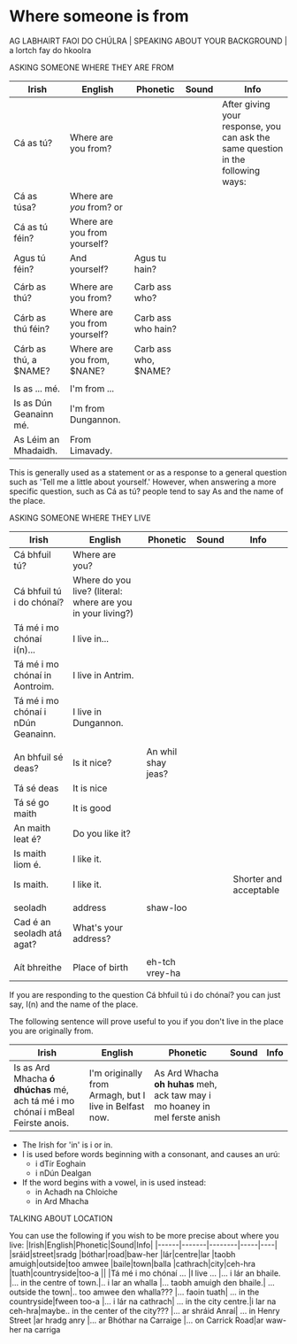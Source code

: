# Where someone is from

AG LABHAIRT FAOI DO CHÚLRA | SPEAKING ABOUT YOUR BACKGROUND | a lortch fay do hkoolra

ASKING SOMEONE WHERE THEY ARE FROM

|Irish|English|Phonetic|Sound|Info|
|------|-------|--------|-----|----|
|Cá as tú?|Where are you from?|||After giving your response, you can ask the same question in the following ways:
|Cá as túsa?|Where are *you* from?  or
|Cá as tú féin?|Where are you from yourself?
|Agus tú féin?|And yourself?|Agus tu hain?
||
|Cárb as thú?|Where are you from?|Carb ass who?|
|Cárb as thú féin?|Where are you from yourself?|Carb ass who hain?|
|Cárb as thú, a $NAME?|Where are you from, $NANE?|Carb ass who, $NAME?|
||
|Is as ... mé. |I'm from ...
|Is as Dún Geanainn mé. |I'm from Dungannon.
|As Léim an Mhadaidh.|From Limavady.

This is generally used as a statement or as a response to a general question such as 'Tell me a little about yourself.' However, when answering a more specific question, such as Cá as tú? people tend to say As and the name of the place.


ASKING SOMEONE WHERE THEY LIVE

|Irish|English|Phonetic|Sound|Info|
|------|-------|--------|-----|----|
|Cá bhfuil tú?|Where are you?
|Cá bhfuil tú i do chónaí?|Where do you live? (literal: where are you in your living?)
|Tá mé i mo chónaí i(n)... |I live in...
|Tá mé i mo chónaí in Aontroim. |I live in Antrim.
|Tá mé i mo chónaí i nDún Geanainn. |I live in Dungannon.
||
|An bhfuil sé deas?|Is it nice?| An whil shay jeas?
|Tá sé deas|It is nice
|Tá sé go maith|It is good
|An maith leat é?|Do you like it?
|Is maith liom é.|I like it.
|Is maith.|I like it.|||Shorter and acceptable
||
|seoladh|address|shaw-loo
|Cad é an seoladh atá agat? |What's your address?
||
|Aít bhreithe|Place of birth|eh-tch vrey-ha

If you are responding to the question Cá bhfuil tú i do chónaí? you can just say, I(n) and the name of the place.

The following sentence will prove useful to you if you don't live in the place you are originally from.


|Irish|English|Phonetic|Sound|Info|
|------|-------|--------|-----|----|
|Is as Ard Mhacha **ó dhúchas** mé, ach tá mé i mo chónaí i mBeal Feirste anois.|I'm originally from Armagh, but I live in Belfast now.|As Ard Whacha **oh huhas** meh, ack taw may i mo hoaney in mel ferste anish

* The Irish for 'in' is i or in.
* I is used before words beginning with a consonant, and causes an urú:
    * i dTír Eoghain
    * i nDún Dealgan
* If the word begins with a vowel, in is used instead:
    * in Achadh na Chloiche
    * in Ard Mhacha

TALKING ABOUT LOCATION

You can use the following if you wish to be more precise about where you live:
|Irish|English|Phonetic|Sound|Info|
|------|-------|--------|-----|----|
|sráid|street|sradg
|bóthar|road|baw-her
|lár|centre|lar
|taobh amuigh|outside|too amwee
|baile|town|balla
|cathrach|city|ceh-hra
|tuath|countryside|too-a
||
|Tá mé i mo chónaí ... |I live ...
|... i lár an bhaile. |... in the centre of town.|.. i lar an whalla
|... taobh amuigh den bhaile.| ... outside the town|.. too amwee den whalla???
|... faoin tuath| ... in the countryside|fween too-a
|... i lár na cathrach| ... in the city centre.|i lar na ceh-hra|maybe.. in the center of the city???
|... ar shráid Anraí| ... in Henry Street |ar hradg anry
|... ar Bhóthar na Carraige |... on Carrick Road|ar waw-her na carriga